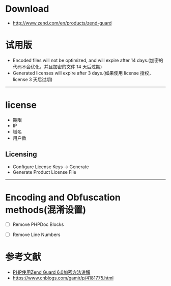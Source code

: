 
# Download
- http://www.zend.com/en/products/zend-guard


# 试用版
- Encoded files will not be optimized, and will expire after 14 days.(加密的代码不会优化，并且加密的文件 14 天后过期)
- Generated licenses will expire after 3 days.(如果使用 license 授权，license 3 天后过期)


---


# license
- 期限
- IP
- 域名
- 用户数


## Licensing 
- Configure License Keys -> Generate
- Generate Product License File


---


# Encoding and Obfuscation methods(混淆设置)
- [ ] Remove PHPDoc Blocks
- [ ] Remove Line Numbers


# 参考文献
- [PHP使用Zend Guard 6.0加密方法讲解](http://www.piaoyi.org/php/PHP-Zend-Guard-encode.html)
- https://www.cnblogs.com/gamir/p/4181775.html
